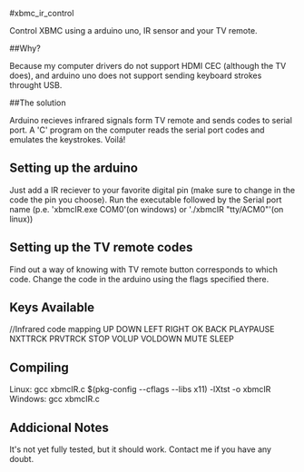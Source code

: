 #xbmc_ir_control


Control XBMC using a arduino uno, IR sensor and your TV remote.

##Why?

Because my computer drivers do not support HDMI CEC (although the TV does), and arduino uno does not support sending keyboard strokes throught USB.

##The solution

Arduino recieves infrared signals form TV remote and sends codes to serial port.
A 'C' program on the computer reads the serial port codes and emulates the keystrokes.
Voilá!

Setting up the arduino
----------------------
Just add a IR reciever to your favorite digital pin (make sure to change in the code the pin you choose).
Run the executable followed by the Serial port name (p.e. 'xbmcIR.exe COM0'(on windows) or './xbmcIR "tty/ACM0"'(on linux))

Setting up the TV remote codes
------------------------------
Find out a way of knowing with TV remote button corresponds to which code.
Change the code in the arduino using the flags specified there.

Keys Available
--------------
//Infrared code mapping
UP
DOWN
LEFT
RIGHT
OK
BACK
PLAYPAUSE
NXTTRCK
PRVTRCK
STOP
VOLUP
VOLDOWN
MUTE
SLEEP

Compiling
---------
Linux: gcc xbmcIR.c $(pkg-config --cflags --libs x11) -lXtst -o xbmcIR
Windows: gcc xbmcIR.c

Addicional Notes
----------------
It's not yet fully tested, but it should work.
Contact me if you have any doubt.
